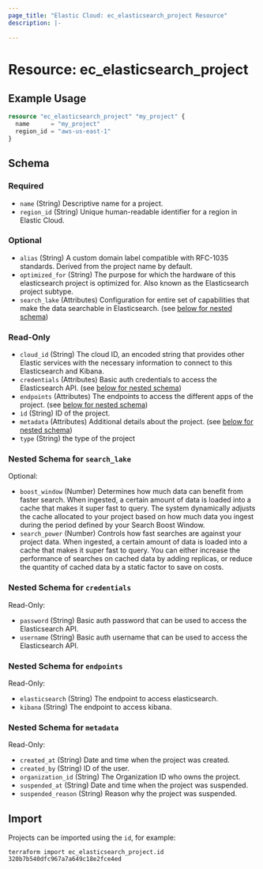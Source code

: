 ```yaml
---
page_title: "Elastic Cloud: ec_elasticsearch_project Resource"
description: |-
  
---
```


# Resource: ec_elasticsearch_project



## Example Usage

```terraform
resource "ec_elasticsearch_project" "my_project" {
  name      = "my_project"
  region_id = "aws-us-east-1"
}
```

<!-- schema generated by tfplugindocs -->
## Schema

### Required

- `name` (String) Descriptive name for a project.
- `region_id` (String) Unique human-readable identifier for a region in Elastic Cloud.

### Optional

- `alias` (String) A custom domain label compatible with RFC-1035 standards. Derived from the project name by default.
- `optimized_for` (String) The purpose for which the hardware of this elasticsearch project is optimized for. Also known as the Elasticsearch project subtype.
- `search_lake` (Attributes) Configuration for entire set of capabilities that make the data searchable in Elasticsearch. (see [below for nested schema](#nestedatt--search_lake))

### Read-Only

- `cloud_id` (String) The cloud ID, an encoded string that provides other Elastic services with the necessary information to connect to this Elasticsearch and Kibana.
- `credentials` (Attributes) Basic auth credentials to access the Elasticsearch API. (see [below for nested schema](#nestedatt--credentials))
- `endpoints` (Attributes) The endpoints to access the different apps of the project. (see [below for nested schema](#nestedatt--endpoints))
- `id` (String) ID of the project.
- `metadata` (Attributes) Additional details about the project. (see [below for nested schema](#nestedatt--metadata))
- `type` (String) the type of the project

<a id="nestedatt--search_lake"></a>
### Nested Schema for `search_lake`

Optional:

- `boost_window` (Number) Determines how much data can benefit from faster search. When ingested, a certain amount of data is loaded into a cache that makes it super fast to query. The system dynamically adjusts the cache allocated to your project based on how much data you ingest during the period defined by your Search Boost Window.
- `search_power` (Number) Controls how fast searches are against your project data. When ingested, a certain amount of data is loaded into a cache that makes it super fast to query. You can either increase the performance of searches on cached data by adding replicas, or reduce the quantity of cached data by a static factor to save on costs.


<a id="nestedatt--credentials"></a>
### Nested Schema for `credentials`

Read-Only:

- `password` (String) Basic auth password that can be used to access the Elasticsearch API.
- `username` (String) Basic auth username that can be used to access the Elasticsearch API.


<a id="nestedatt--endpoints"></a>
### Nested Schema for `endpoints`

Read-Only:

- `elasticsearch` (String) The endpoint to access elasticsearch.
- `kibana` (String) The endpoint to access kibana.


<a id="nestedatt--metadata"></a>
### Nested Schema for `metadata`

Read-Only:

- `created_at` (String) Date and time when the project was created.
- `created_by` (String) ID of the user.
- `organization_id` (String) The Organization ID who owns the project.
- `suspended_at` (String) Date and time when the project was suspended.
- `suspended_reason` (String) Reason why the project was suspended.

## Import

Projects can be imported using the `id`, for example:

```shell
terraform import ec_elasticsearch_project.id 320b7b540dfc967a7a649c18e2fce4ed
```
